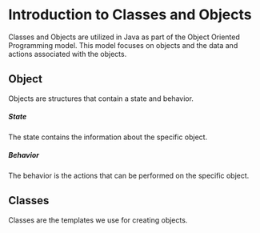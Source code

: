 # Introduction to Classes and Objects

Classes and Objects are utilized in Java as part of the Object Oriented Programming model. This model focuses on objects and the data and actions associated with the objects.

## Object

Objects are structures that contain a state and behavior. 

##### State
The state contains the information about the specific object.

##### Behavior
The behavior is the actions that can be performed on the specific object.

## Classes
Classes are the templates we use for creating objects.